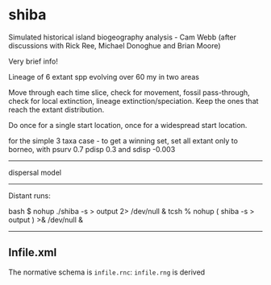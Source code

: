 shiba
=====

Simulated historical island biogeography analysis - Cam Webb (after discussions with Rick Ree, Michael Donoghue and Brian Moore)

Very brief info!

Lineage of 6 extant spp evolving over 60 my in two areas

Move through each time slice, check for movement, fossil pass-through, check for local extinction, lineage extinction/speciation.  Keep the ones that reach the extant distribution.

Do once for a single start location, once for a widespread start location.


 for the simple 3 taxa case - to get a winning set, set all extant only to borneo, with psurv 0.7 pdisp 0.3 and sdisp -0.003

----

dispersal model 

-----

Distant runs:

bash $ nohup ./shiba -s > output 2> /dev/null &
tcsh % nohup ( shiba -s > output ) >& /dev/null &


----

## Infile.xml

The normative schema is `infile.rnc`: `infile.rng` is derived
